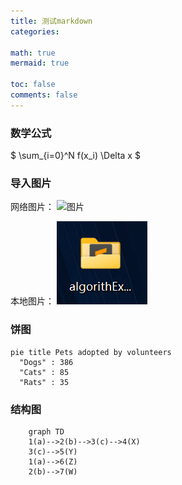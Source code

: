```yaml
---
title: 测试markdown
categories: 

math: true
mermaid: true

toc: false
comments: false
---
```



### 数学公式
$ \sum_{i=0}^N f(x_i) \Delta x $

### 导入图片

网络图片：
![图片](https://upload.wikimedia.org/wikipedia/commons/thumb/e/e6/VirtualBox_Kali_Linux_29_03_2022_11_10_35.png/550px-VirtualBox_Kali_Linux_29_03_2022_11_10_35.png)

本地图片：
![本地图片](/assets/images/test_image.png)


### 饼图
```mermaid
pie title Pets adopted by volunteers
  "Dogs" : 386
  "Cats" : 85
  "Rats" : 35
```

### 结构图
```mermaid
    graph TD
    1(a)-->2(b)-->3(c)-->4(X)
    3(c)-->5(Y)
    1(a)-->6(Z)
    2(b)-->7(W)
```
